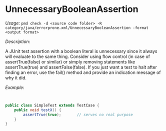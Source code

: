 
# UnnecessaryBooleanAssertion

*Usage:* 
`pmd check -d <source code folder> -R category/java/errorprone.xml/UnnecessaryBooleanAssertion -format <output format>`

*Description:*

A JUnit test assertion with a boolean literal is unnecessary since it always will evaluate to the same thing.
Consider using flow control (in case of assertTrue(false) or similar) or simply removing
statements like assertTrue(true) and assertFalse(false).  If you just want a test to halt after finding
an error, use the fail() method and provide an indication message of why it did.
        

*Example:*
```java


public class SimpleTest extends TestCase {
    public void testX() {
        assertTrue(true);       // serves no real purpose
    }
}

        
```